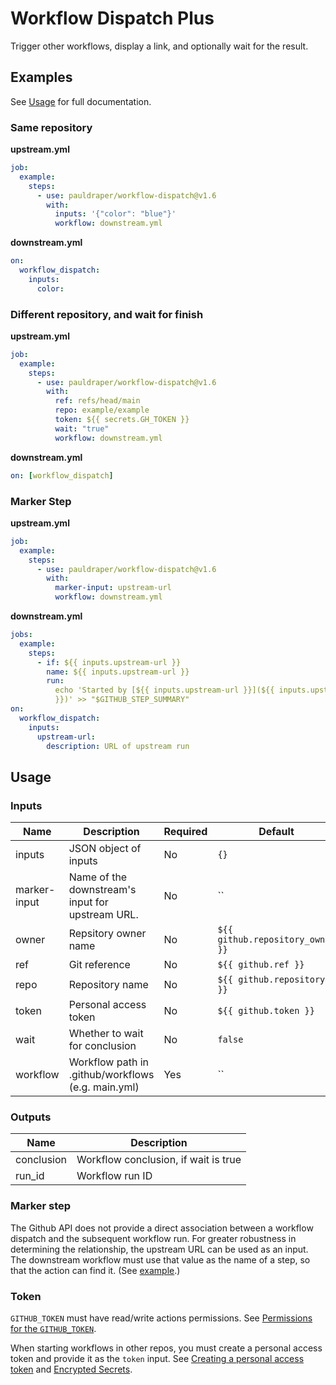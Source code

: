 # Workflow Dispatch Plus

Trigger other workflows, display a link, and optionally wait for the result.

## Examples

See [Usage](#usage) for full documentation.

### Same repository

**upstream.yml**

```yml
job:
  example:
    steps:
      - use: pauldraper/workflow-dispatch@v1.6
        with:
          inputs: '{"color": "blue"}'
          workflow: downstream.yml
```

**downstream.yml**

```yml
on:
  workflow_dispatch:
    inputs:
      color:
```

### Different repository, and wait for finish

**upstream.yml**

```yml
job:
  example:
    steps:
      - use: pauldraper/workflow-dispatch@v1.6
        with:
          ref: refs/head/main
          repo: example/example
          token: ${{ secrets.GH_TOKEN }}
          wait: "true"
          workflow: downstream.yml
```

**downstream.yml**

```yml
on: [workflow_dispatch]
```

### Marker Step

**upstream.yml**

```yml
job:
  example:
    steps:
      - use: pauldraper/workflow-dispatch@v1.6
        with:
          marker-input: upstream-url
          workflow: downstream.yml
```

**downstream.yml**

```yml
jobs:
  example:
    steps:
      - if: ${{ inputs.upstream-url }}
        name: ${{ inputs.upstream-url }}
        run:
          echo 'Started by [${{ inputs.upstream-url }}](${{ inputs.upstream-url
          }})' >> "$GITHUB_STEP_SUMMARY"
on:
  workflow_dispatch:
    inputs:
      upstream-url:
        description: URL of upstream run
```

## Usage

### Inputs

| Name         | Description                                        | Required | Default                          |
| ------------ | -------------------------------------------------- | -------- | -------------------------------- |
| inputs       | JSON object of inputs                              | No       | `{}`                             |
| marker-input | Name of the downstream's input for upstream URL.   | No       | ``                               |
| owner        | Repsitory owner name                               | No       | `${{ github.repository_owner }}` |
| ref          | Git reference                                      | No       | `${{ github.ref }}`              |
| repo         | Repository name                                    | No       | `${{ github.repository }}`       |
| token        | Personal access token                              | No       | `${{ github.token }}`            |
| wait         | Whether to wait for conclusion                     | No       | `false`                          |
| workflow     | Workflow path in .github/workflows (e.g. main.yml) | Yes      | ``                               |

### Outputs

| Name       | Description                          |
| ---------- | ------------------------------------ |
| conclusion | Workflow conclusion, if wait is true |
| run_id     | Workflow run ID                      |

### Marker step

The Github API does not provide a direct association between a workflow dispatch
and the subsequent workflow run. For greater robustness in determining the
relationship, the upstream URL can be used as an input. The downstream workflow
must use that value as the name of a step, so that the action can find it. (See
[example](#marker-step-1).)

### Token

`GITHUB_TOKEN` must have read/write actions permissions. See
[Permissions for the `GITHUB_TOKEN`](https://docs.github.com/en/actions/security-guides/automatic-token-authentication#permissions-for-the-github_token).

When starting workflows in other repos, you must create a personal access token
and provide it as the `token` input. See
[Creating a personal access token](https://docs.github.com/en/authentication/keeping-your-account-and-data-secure/creating-a-personal-access-token)
and
[Encrypted Secrets](https://docs.github.com/en/actions/security-guides/encrypted-secrets).
